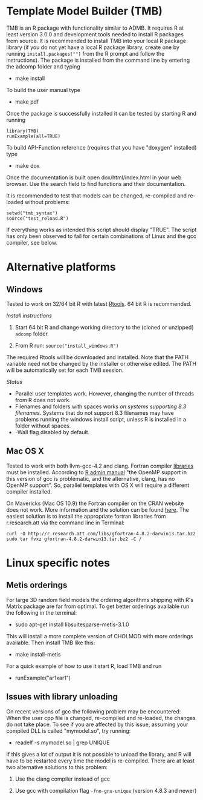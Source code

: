 Template Model Builder (TMB)
============================
TMB is an R package with functionality similar to ADMB.
It requires R at least version 3.0.0 and development tools needed to install R packages from source.
It is recommended to install TMB into your local R package library (if you do not yet have a local R package library, create one by running ```install.packages("")``` from the R prompt and follow the instructions).
The package is installed from the command line by entering the adcomp folder and typing

* make install

To build the user manual type

* make pdf

Once the package is successfully installed it can be tested by starting R and running

    library(TMB)
    runExample(all=TRUE)

To build API-Function reference (requires that you have "doxygen" installed) type

* make dox

Once the documentation is built open dox/html/index.html in your web browser.
Use the search field to find functions and their documentation.

It is recommended to test that models can be changed, re-compiled and re-loaded without problems:

    setwd("tmb_syntax")
    source("test_reload.R")

If everything works as intended this script should display "TRUE".
The script has only been observed to fail for certain combinations of Linux and the gcc compiler, see below.

Alternative platforms
=====================

Windows
-------
Tested to work on 32/64 bit R with latest [Rtools](http://cran.r-project.org/bin/windows/Rtools/). 64 bit R is recommended.

_Install instructions_

1. Start 64 bit R and change working directory to the (cloned or unzipped) ```adcomp``` folder.

2. From R run: ```source("install_windows.R")```

The required Rtools will be downloaded and installed. Note that the PATH variable need not be changed by the installer or otherwise edited. The PATH will be automatically set for each TMB session.

_Status_

- Parallel user templates work. However, changing the number of threads from R does not work.
- Filenames and folders with spaces works _on systems supporting 8.3 filenames_. Systems that do not support 8.3 filenames may have problems running the windows install script, unless R is installed in a folder without spaces.
- -Wall flag disabled by default.

Mac OS X
--------
Tested to work with both llvm-gcc-4.2 and clang. Fortran compiler [libraries](http://cran.r-project.org/bin/macosx/tools) must be installed. According to [R admin manual](http://www.cran.r-project.org/doc/manuals/R-admin.html#OS-X) "the OpenMP support in this version of gcc is problematic, and the alternative, clang, has no OpenMP support". So, parallel templates with OS X will require a different compiler installed.

On Mavericks (Mac OS 10.9) the Fortran compiler on the CRAN website does not work. More information and the solution can be found [here](http://www.thecoatlessprofessor.com/programming/rcpp-rcpparmadillo-and-os-x-mavericks-lgfortran-and-lquadmath-error). The easiest solution is to install the appropriate fortran libraries from r.research.att via the command line in Terminal:

```
curl -O http://r.research.att.com/libs/gfortran-4.8.2-darwin13.tar.bz2
sudo tar fvxz gfortran-4.8.2-darwin13.tar.bz2 -C /
```

Linux specific notes
====================

Metis orderings
---------------
For large 3D random field models the ordering algorithms shipping with R's Matrix package are far from optimal. To get better orderings available run the following in the terminal:

* sudo apt-get install libsuitesparse-metis-3.1.0

This will install a more complete version of CHOLMOD with more orderings available. Then install TMB like this:

* make install-metis

For a quick example of how to use it start R, load TMB and run

* runExample("ar1xar1")

Issues with library unloading
-----------------------------
On recent versions of gcc the following problem may be encountered: When the user cpp file is changed, re-compiled and re-loaded, the changes do not take place. To see if you are affected by this issue, assuming your compiled DLL is called "mymodel.so", try running:

* readelf -s mymodel.so | grep UNIQUE

If this gives a lot of output it is not possible to unload the library, and R will have to be restarted every time the model is re-compiled.
There are at least two alternative solutions to this problem:

1. Use the clang compiler instead of gcc

2. Use gcc with compilation flag ```-fno-gnu-unique``` (version 4.8.3 and newer)
